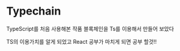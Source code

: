 # Typechain

TypeScript를 처음 사용해본 작품
블록체인을 Ts를 이용해서 만들어 보았다

TS의 이용가치를 알게 되었고
React 공부가 마치게 되면 공부 할것!!
